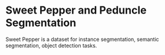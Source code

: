 # Sweet Pepper and Peduncle Segmentation

Sweet Pepper is a dataset for instance segmentation, semantic segmentation, object detection tasks.
